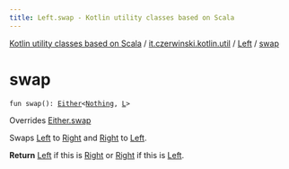 ```yaml
---
title: Left.swap - Kotlin utility classes based on Scala
---
```


[Kotlin utility classes based on Scala](../../index.html) / [it.czerwinski.kotlin.util](../index.html) / [Left](index.html) / [swap](./swap.html)

# swap

`fun swap(): `[`Either`](../-either/index.html)`<`[`Nothing`](https://kotlinlang.org/api/latest/jvm/stdlib/kotlin/-nothing/index.html)`, `[`L`](index.html#L)`>`

Overrides [Either.swap](../-either/swap.html)

Swaps [Left](index.html) to [Right](../-right/index.html) and [Right](../-right/index.html) to [Left](index.html).

**Return**
[Left](index.html) if this is [Right](../-right/index.html) or [Right](../-right/index.html) if this is [Left](index.html).

